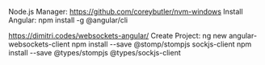 Node.js Manager:
    https://github.com/coreybutler/nvm-windows
Install Angular:
    npm install -g @angular/cli


https://dimitri.codes/websockets-angular/
Create Project:
    ng new angular-websockets-client
    npm install --save @stomp/stompjs sockjs-client
    npm install --save @types/stompjs @types/sockjs-client